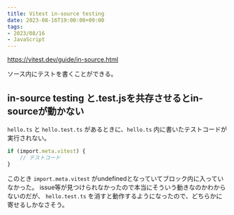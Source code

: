 ```yaml
---
title: Vitest in-source testing
date: 2023-08-16T19:00:00+09:00
tags:
- 2023/08/16
- JavaScript
---
```


https://vitest.dev/guide/in-source.html

ソース内にテストを書くことができる。

## in-source testing と.test.jsを共存させるとin-sourceが動かない

`hello.ts` と `hello.test.ts` があるときに、`hello.ts` 内に書いたテストコードが実行されない。

````typescript
if (import.meta.vitest) {
    // テストコード
}
````

このとき `import.meta.vitest` がundefinedとなっていてブロック内に入っていなかった。
issue等が見つけられなかったので本当にそういう動きなのかわからないのだが、 `hello.test.ts` を消すと動作するようになったので、どちらかに寄せるしかなさそう。

